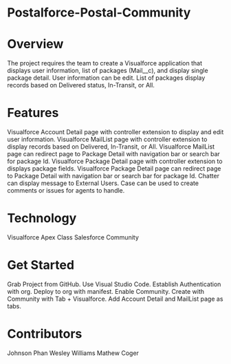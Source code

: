 # Postalforce-Postal-Community

# Overview
The project requires the team to create a Visualforce application that displays user information, list of packages (Mail__c), and display single package detail.  User information can be edit. List of packages display records based on Delivered status, In-Transit, or All.

# Features
Visualforce Account Detail page with controller extension to display and edit user information.
Visualforce MailList page with controller extension to display records based on Delivered, In-Transit, or All.
Visualforce MailList page can redirect page to Package Detail with navigation bar or search bar for package Id.
Visualforce Package Detail page with controller extension to displays package fields.
Visualforce Package Detail page can redirect page to Package Detail with navigation bar or search bar for package Id.
Chatter can display message to External Users.
Case can be used to create comments or issues for agents to handle.

# Technology
Visualforce
Apex Class
Salesforce Community

# Get Started
Grab Project from GitHub.
Use Visual Studio Code.
Establish Authentication with org.
Deploy to org with manifest.
Enable Community.
Create with Community with Tab + Visualforce.
Add Account Detail and MailList page as tabs.

# Contributors
Johnson Phan
Wesley Williams
Mathew Coger
